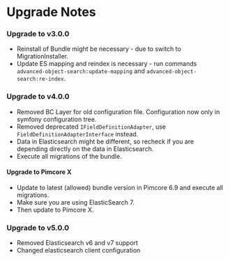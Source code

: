 # Upgrade Notes

### Upgrade to v3.0.0
- Reinstall of Bundle might be necessary - due to switch to MigrationInstaller.
- Update ES mapping and reindex is necessary - run commands `advanced-object-search:update-mapping` and `advanced-object-search:re-index`.

### Upgrade to v4.0.0
- Removed BC Layer for old configuration file. Configuration now only in symfony configuration tree.
- Removed deprecated `IFieldDefinitionAdapter`, use `FieldDefinitionAdapterInterface` instead. 
- Data in Elasticsearch might be different, so recheck if you are depending directly on the data in Elasticsearch.
- Execute all migrations of the bundle.

#### Upgrade to Pimcore X
- Update to latest (allowed) bundle version in Pimcore 6.9 and execute all migrations.
- Make sure you are using ElasticSearch 7. 
- Then update to Pimcore X.

### Upgrade to v5.0.0
- Removed Elasticsearch v6 and v7 support
- Changed elasticsearch client configuration
